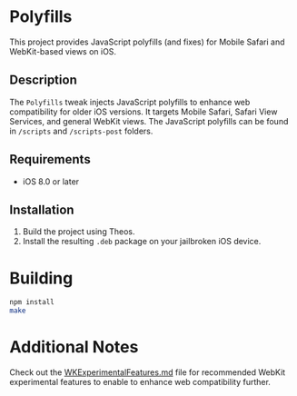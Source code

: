 # Polyfills

This project provides JavaScript polyfills (and fixes) for Mobile Safari and WebKit-based views on iOS.

## Description

The `Polyfills` tweak injects JavaScript polyfills to enhance web compatibility for older iOS versions. It targets Mobile Safari, Safari View Services, and general WebKit views.
The JavaScript polyfills can be found in `/scripts` and `/scripts-post` folders.

## Requirements

- iOS 8.0 or later

## Installation

1. Build the project using Theos.
2. Install the resulting `.deb` package on your jailbroken iOS device.

# Building

```sh
npm install
make
```

# Additional Notes

Check out the [WKExperimentalFeatures.md](WKExperimentalFeatures.md) file for recommended WebKit experimental features to enable to enhance web compatibility further.
